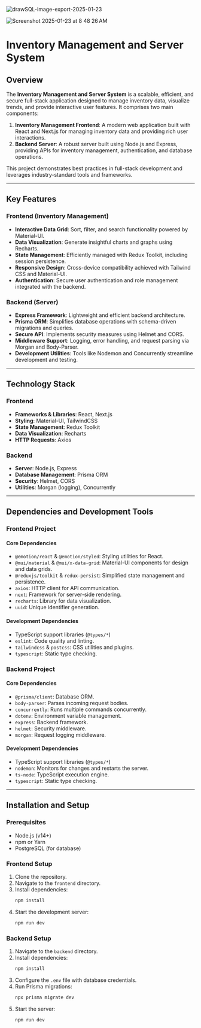 
![drawSQL-image-export-2025-01-23](https://github.com/user-attachments/assets/930b5e38-a4da-42fa-9e81-5389ed8cce64)

![Screenshot 2025-01-23 at 8 48 26 AM](https://github.com/user-attachments/assets/f9ae04f3-2a3a-4d7a-9163-c11b21116096)



# Inventory Management and Server System

## Overview

The **Inventory Management and Server System** is a scalable, efficient, and secure full-stack application designed to manage inventory data, visualize trends, and provide interactive user features. It comprises two main components:

1. **Inventory Management Frontend**: A modern web application built with React and Next.js for managing inventory data and providing rich user interactions.
2. **Backend Server**: A robust server built using Node.js and Express, providing APIs for inventory management, authentication, and database operations.

This project demonstrates best practices in full-stack development and leverages industry-standard tools and frameworks.

---

## Key Features

### Frontend (Inventory Management)
- **Interactive Data Grid**: Sort, filter, and search functionality powered by Material-UI.
- **Data Visualization**: Generate insightful charts and graphs using Recharts.
- **State Management**: Efficiently managed with Redux Toolkit, including session persistence.
- **Responsive Design**: Cross-device compatibility achieved with Tailwind CSS and Material-UI.
- **Authentication**: Secure user authentication and role management integrated with the backend.

### Backend (Server)
- **Express Framework**: Lightweight and efficient backend architecture.
- **Prisma ORM**: Simplifies database operations with schema-driven migrations and queries.
- **Secure API**: Implements security measures using Helmet and CORS.
- **Middleware Support**: Logging, error handling, and request parsing via Morgan and Body-Parser.
- **Development Utilities**: Tools like Nodemon and Concurrently streamline development and testing.

---

## Technology Stack

### Frontend
- **Frameworks & Libraries**: React, Next.js
- **Styling**: Material-UI, TailwindCSS
- **State Management**: Redux Toolkit
- **Data Visualization**: Recharts
- **HTTP Requests**: Axios

### Backend
- **Server**: Node.js, Express
- **Database Management**: Prisma ORM
- **Security**: Helmet, CORS
- **Utilities**: Morgan (logging), Concurrently

---

## Dependencies and Development Tools

### Frontend Project

#### Core Dependencies
- `@emotion/react` & `@emotion/styled`: Styling utilities for React.
- `@mui/material` & `@mui/x-data-grid`: Material-UI components for design and data grids.
- `@reduxjs/toolkit` & `redux-persist`: Simplified state management and persistence.
- `axios`: HTTP client for API communication.
- `next`: Framework for server-side rendering.
- `recharts`: Library for data visualization.
- `uuid`: Unique identifier generation.

#### Development Dependencies
- TypeScript support libraries (`@types/*`)
- `eslint`: Code quality and linting.
- `tailwindcss` & `postcss`: CSS utilities and plugins.
- `typescript`: Static type checking.

### Backend Project

#### Core Dependencies
- `@prisma/client`: Database ORM.
- `body-parser`: Parses incoming request bodies.
- `concurrently`: Runs multiple commands concurrently.
- `dotenv`: Environment variable management.
- `express`: Backend framework.
- `helmet`: Security middleware.
- `morgan`: Request logging middleware.

#### Development Dependencies
- TypeScript support libraries (`@types/*`)
- `nodemon`: Monitors for changes and restarts the server.
- `ts-node`: TypeScript execution engine.
- `typescript`: Static type checking.

---

## Installation and Setup

### Prerequisites
- Node.js (v14+)
- npm or Yarn
- PostgreSQL (for database)

### Frontend Setup
1. Clone the repository.
2. Navigate to the `frontend` directory.
3. Install dependencies:
   ```bash
   npm install
   ```
4. Start the development server:
   ```bash
   npm run dev
   ```

### Backend Setup
1. Navigate to the `backend` directory.
2. Install dependencies:
   ```bash
   npm install
   ```
3. Configure the `.env` file with database credentials.
4. Run Prisma migrations:
   ```bash
   npx prisma migrate dev
   ```
5. Start the server:
   ```bash
   npm run dev
   ```
   
